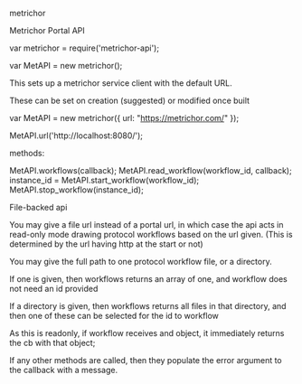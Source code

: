 metrichor

Metrichor Portal API

var metrichor = require('metrichor-api');

var MetAPI = new metrichor();

This sets up a metrichor service client with the default URL.

These can be set on creation (suggested) or modified once built

var MetAPI = new metrichor({
  url: "https://metrichor.com/"
});

MetAPI.url('http://localhost:8080/');

methods:

MetAPI.workflows(callback);
MetAPI.read_workflow(workflow_id, callback);
instance_id = MetAPI.start_workflow(workflow_id);
MetAPI.stop_workflow(instance_id);

File-backed api

You may give a file url instead of a portal url, in which case the api acts in read-only mode drawing protocol workflows based on the url given. (This is determined by the url having http at the start or not)

You may give the full path to one protocol workflow file, or a directory.

If one is given, then workflows returns an array of one, and workflow does not need an id provided

If a directory is given, then workflows returns all files in that directory, and then one of these can be selected for the id to workflow

As this is readonly, if workflow receives and object, it immediately returns the cb with that object;

If any other methods are called, then they populate the error argument to the callback with a message.
